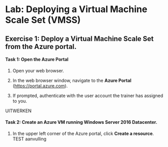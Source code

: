 # Lab: Deploying a Virtual Machine Scale Set (VMSS)

## Exercise 1: Deploy a Virtual Machine Scale Set from the Azure portal.

#### Task 1: Open the Azure Portal

1. Open your web browser.

1. In the web browser window, navigate to the **Azure Portal** (<https://portal.azure.com>).

1. If prompted, authenticate with the user account the trainer has assigned to you.

UITWERKEN

#### Task 2: Create an Azure VM running Windows Server 2016 Datacenter.

1. In the upper left corner of the Azure portal, click **Create a resource**.
TEST aanvulling
